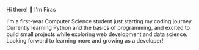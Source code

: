 Hi there! 👋 I'm Firas

I'm a first-year Computer Science student just starting my coding journey. Currently learning Python and the basics of programming, and excited to build small projects while exploring web development and data science. Looking forward to learning more and growing as a developer!
